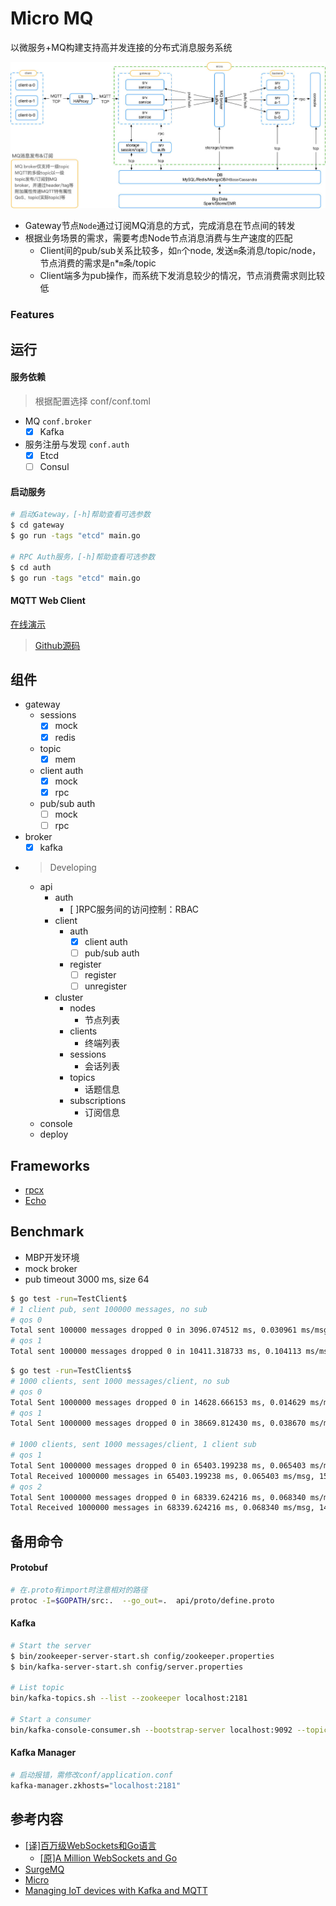 # Micro MQ
以微服务+MQ构建支持高并发连接的分布式消息服务系统

![micro-mq](/doc/img/architecture.jpg "micro-mq")

- Gateway节点`Node`通过订阅MQ消息的方式，完成消息在节点间的转发
- 根据业务场景的需求，需要考虑Node节点消息消费与生产速度的匹配
    - Client间的pub/sub关系比较多，如`n`个node, 发送`m`条消息/topic/node，节点消费的需求是`n`*`m`条/topic
    - Client端多为pub操作，而系统下发消息较少的情况，节点消费需求则比较低

### Features

## 运行
#### 服务依赖
> 根据配置选择 conf/conf.toml
- MQ `conf.broker`
    - [x] Kafka 
- 服务注册与发现 `conf.auth`
    - [x] Etcd
    - [ ] Consul
    
#### 启动服务
```bash
# 启动Gateway，[-h]帮助查看可选参数
$ cd gateway
$ go run -tags "etcd" main.go

# RPC Auth服务，[-h]帮助查看可选参数
$ cd auth
$ go run -tags "etcd" main.go
```

#### MQTT Web Client
[在线演示](http://mqtt-client.hbchen.com/)
> [Github源码](https://github.com/hb-chen/hivemq-mqtt-web-client)

## 组件
- gateway
    - sessions
        - [x] mock
        - [x] redis
    - topic
        - [x] mem
    - client auth
        - [x] mock
        - [x] rpc
    - pub/sub auth
        - [ ] mock
        - [ ] rpc
- broker
    - [x] kafka
    
- > Developing
    - api
        - auth
            - [ ]RPC服务间的访问控制：RBAC
        - client
            - auth
                - [x] client auth
                - [ ] pub/sub auth
            - register
                - [ ] register
                - [ ] unregister
        - cluster
            - nodes
                - 节点列表
            - clients
                - 终端列表
            - sessions
                - 会话列表
            - topics
                - 话题信息
            - subscriptions
                - 订阅信息
    - console
    - deploy

## Frameworks
- [rpcx](https://github.com/smallnest/rpcx)
- [Echo](https://github.com/labstack/echo)

## Benchmark
- MBP开发环境
- mock broker
- pub timeout 3000 ms, size 64
```bash
$ go test -run=TestClient$
# 1 client pub, sent 100000 messages, no sub
# qos 0
Total sent 100000 messages dropped 0 in 3096.074512 ms, 0.030961 ms/msg, 32298 msgs/sec
# qos 1
Total sent 100000 messages dropped 0 in 10411.318733 ms, 0.104113 ms/msg, 9604 msgs/sec
```
```bash
$ go test -run=TestClients$
# 1000 clients, sent 1000 messages/client, no sub
# qos 0
Total Sent 1000000 messages dropped 0 in 14628.666153 ms, 0.014629 ms/msg, 68358 msgs/sec
# qos 1
Total Sent 1000000 messages dropped 0 in 38669.812430 ms, 0.038670 ms/msg, 25859 msgs/sec

# 1000 clients, sent 1000 messages/client, 1 client sub
# qos 1
Total Sent 1000000 messages dropped 0 in 65403.199238 ms, 0.065403 ms/msg, 15289 msgs/sec
Total Received 1000000 messages in 65403.199238 ms, 0.065403 ms/msg, 15289 msgs/sec
# qos 2
Total Sent 1000000 messages dropped 0 in 68339.624216 ms, 0.068340 ms/msg, 14632 msgs/sec
Total Received 1000000 messages in 68339.624216 ms, 0.068340 ms/msg, 14632 msgs/sec
```

## 备用命令
#### Protobuf
```bash
# 在.proto有import时注意相对的路径
protoc -I=$GOPATH/src:.  --go_out=.  api/proto/define.proto
```
#### Kafka
```bash
# Start the server
$ bin/zookeeper-server-start.sh config/zookeeper.properties
$ bin/kafka-server-start.sh config/server.properties

# List topic
bin/kafka-topics.sh --list --zookeeper localhost:2181

# Start a consumer
bin/kafka-console-consumer.sh --bootstrap-server localhost:9092 --topic topic --from-beginning
```
#### Kafka Manager
```bash
# 启动报错，需修改conf/application.conf
kafka-manager.zkhosts="localhost:2181"
```

## 参考内容
- [[译]百万级WebSockets和Go语言](http://xiecode.cn/post/cn_06_a_million_websockets_and_go/)
    - [[原]A Million WebSockets and Go](https://medium.freecodecamp.org/million-websockets-and-go-cc58418460bb)
- [SurgeMQ](https://github.com/surgemq/surgemq)
- [Micro](http://github.com/micro)
- [Managing IoT devices with Kafka and MQTT](https://www.ibm.com/blogs/bluemix/2017/01/managing-iot-devices-with-kafka-and-mqtt/)